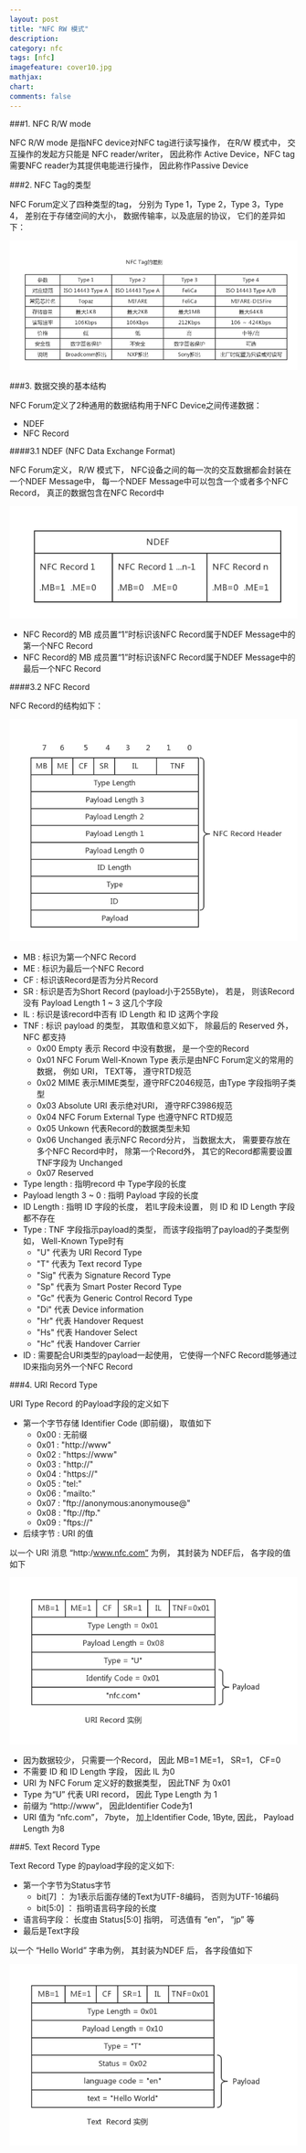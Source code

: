 ```yaml
---
layout: post
title: "NFC RW 模式"
description:
category: nfc
tags: [nfc]
imagefeature: cover10.jpg
mathjax: 
chart:
comments: false
---
```


###1. NFC R/W mode

NFC R/W mode 是指NFC device对NFC tag进行读写操作， 在R/W 模式中， 交互操作的发起方只能是 NFC reader/writer， 因此称作 Active Device，NFC tag需要NFC reader为其提供电能进行操作， 因此称作Passive Device

###2. NFC Tag的类型

NFC Forum定义了四种类型的tag， 分别为 Type 1，Type 2，Type 3，Type 4， 差别在于存储空间的大小， 数据传输率，以及底层的协议， 它们的差异如下：

![NFC Tag的差异](/images/nfc/nfc-tags.png)

###3. 数据交换的基本结构

NFC Forum定义了2种通用的数据结构用于NFC Device之间传递数据：

+ NDEF
+ NFC Record

####3.1 NDEF (NFC Data Exchange Format)

NFC Forum定义， R/W 模式下， NFC设备之间的每一次的交互数据都会封装在一个NDEF Message中， 每一个NDEF Message中可以包含一个或者多个NFC Record， 真正的数据包含在NFC Record中

![NDEF](/images/nfc/NDEF.png)

+ NFC Record的 MB 成员置“1”时标识该NFC Record属于NDEF Message中的第一个NFC Record
+ NFC Record的 MB 成员置“1”时标识该NFC Record属于NDEF Message中的最后一个NFC Record

####3.2 NFC Record

NFC Record的结构如下：

![NFC Record](/images/nfc/NFC-Record.png)

+ MB : 标识为第一个NFC Record
+ ME : 标识为最后一个NFC Record
+ CF : 标识该Record是否为分片Record
+ SR : 标识是否为Short Record (payload小于255Byte)， 若是， 则该Record没有 Payload Length 1 ~ 3 这几个字段
+ IL : 标识是该record中否有 ID Length 和 ID 这两个字段
+ TNF : 标识 payload 的类型， 其取值和意义如下， 除最后的 Reserved 外， NFC 都支持
   + 0x00 Empty 表示 Record 中没有数据， 是一个空的Record 
   + 0x01 NFC Forum Well-Known Type 表示是由NFC Forum定义的常用的数据， 例如 URI， TEXT等， 遵守RTD规范
   + 0x02 MIME 表示MIME类型，遵守RFC2046规范，由Type 字段指明子类型
   + 0x03 Absolute URI 表示绝对URI， 遵守RFC3986规范
   + 0x04 NFC Forum External Type 也遵守NFC RTD规范
   + 0x05 Unkown 代表Record的数据类型未知
   + 0x06 Unchanged 表示NFC Record分片， 当数据太大， 需要要存放在多个NFC Record中时， 除第一个Record外， 其它的Record都需要设置TNF字段为 Unchanged
   + 0x07 Reserved
+ Type length : 指明record 中 Type字段的长度
+ Payload length 3 ~ 0 : 指明 Payload 字段的长度
+ ID Length : 指明 ID 字段的长度， 若IL字段未设置， 则 ID 和 ID Length 字段都不存在
+ Type : TNF 字段指示payload的类型， 而该字段指明了payload的子类型例如， Well-Known Type时有
   + "U" 代表为 URI Record Type 
   + "T" 代表为 Text record Type
   + "Sig" 代表为 Signature Record Type
   + "Sp" 代表为 Smart Poster Record Type
   + "Gc" 代表为 Generic Control Record Type
   + "Di" 代表 Device information
   + "Hr" 代表 Handover Request 	
   + "Hs" 代表 Handover Select
   + "Hc" 代表 Handover Carrier
+ ID : 需要配合URI类型的payload一起使用， 它使得一个NFC Record能够通过ID来指向另外一个NFC Record

###4. URI Record Type

URI Type Record 的Payload字段的定义如下

+ 第一个字节存储 Identifier Code (即前缀)， 取值如下
   + 0x00 : 无前缀 
   + 0x01 : "http://www"
   + 0x02 : "https://www"
   + 0x03 : "http://"
   + 0x04 : "https://"
   + 0x05 : "tel:"
   + 0x06 : "mailto:"
   + 0x07 : "ftp://anonymous:anonymouse@"
   + 0x08 : "ftp://ftp."
   + 0x09 : "ftps://"
+ 后续字节 : URI 的值

以一个 URI 消息 “http:/www.nfc.com” 为例， 其封装为 NDEF后， 各字段的值如下

![URI record 实例](/images/nfc/NFC-Record-sample-uri.png)

+ 因为数据较少， 只需要一个Record， 因此 MB=1 ME=1， SR=1， CF=0
+ 不需要 ID 和 ID Length 字段， 因此 IL 为0
+ URI 为 NFC Forum 定义好的数据类型， 因此TNF 为 0x01
+ Type 为“U” 代表 URI record， 因此 Type Length 为 1
+ 前缀为 “http://www”， 因此Identifier Code为1
+ URI 值为 “nfc.com”， 7byte， 加上Identifier Code, 1Byte,  因此， Payload Length 为8

###5. Text Record Type

Text Record Type 的payload字段的定义如下:

+ 第一个字节为Status字节
   + bit[7] ： 为1表示后面存储的Text为UTF-8编码， 否则为UTF-16编码
   + bit[5:0] ： 指明语言码字段的长度
+ 语言码字段： 长度由 Status[5:0] 指明， 可选值有 “en”， “jp” 等
+ 最后是Text字段

以一个 “Hello World” 字串为例， 其封装为NDEF 后， 各字段值如下

![URI record 实例](/images/nfc/NFC-Record-sample-text.png)